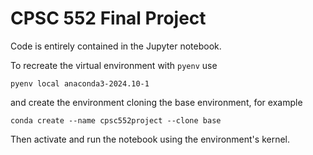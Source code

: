 # CPSC 552 Final Project

Code is entirely contained in the Jupyter notebook.

To recreate the virtual environment with `pyenv` use
```
pyenv local anaconda3-2024.10-1
```
and create the environment cloning the base environment, for example
```
conda create --name cpsc552project --clone base
```
Then activate and run the notebook using the environment's kernel.
